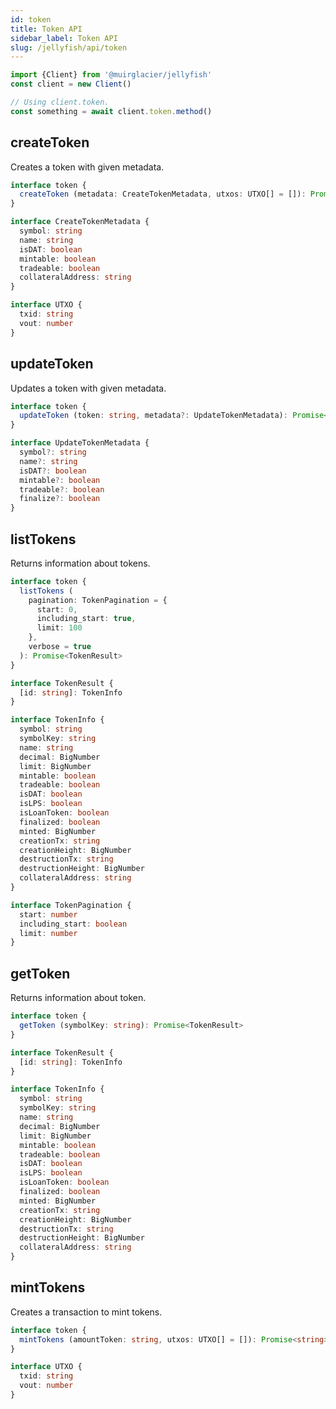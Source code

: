 ```yaml
---
id: token
title: Token API
sidebar_label: Token API
slug: /jellyfish/api/token
---
```


```js
import {Client} from '@muirglacier/jellyfish'
const client = new Client()

// Using client.token.
const something = await client.token.method()
```

## createToken

Creates a token with given metadata.

```ts title="client.token.createToken()"
interface token {
  createToken (metadata: CreateTokenMetadata, utxos: UTXO[] = []): Promise<string>
}

interface CreateTokenMetadata {
  symbol: string
  name: string
  isDAT: boolean
  mintable: boolean
  tradeable: boolean
  collateralAddress: string
}

interface UTXO {
  txid: string
  vout: number
}
```

## updateToken

Updates a token with given metadata.

```ts title="client.token.updateToken()"
interface token {
  updateToken (token: string, metadata?: UpdateTokenMetadata): Promise<string>
}

interface UpdateTokenMetadata {
  symbol?: string
  name?: string
  isDAT?: boolean
  mintable?: boolean
  tradeable?: boolean
  finalize?: boolean
}
```

## listTokens

Returns information about tokens.

```ts title="client.token.listTokens()"
interface token {
  listTokens (
    pagination: TokenPagination = {
      start: 0,
      including_start: true,
      limit: 100
    },
    verbose = true
  ): Promise<TokenResult>
}

interface TokenResult {
  [id: string]: TokenInfo
}

interface TokenInfo {
  symbol: string
  symbolKey: string
  name: string
  decimal: BigNumber
  limit: BigNumber
  mintable: boolean
  tradeable: boolean
  isDAT: boolean
  isLPS: boolean
  isLoanToken: boolean
  finalized: boolean
  minted: BigNumber
  creationTx: string
  creationHeight: BigNumber
  destructionTx: string
  destructionHeight: BigNumber
  collateralAddress: string
}

interface TokenPagination {
  start: number
  including_start: boolean
  limit: number
}
```

## getToken

Returns information about token.

```ts title="client.token.getToken()"
interface token {
  getToken (symbolKey: string): Promise<TokenResult>
}

interface TokenResult {
  [id: string]: TokenInfo
}

interface TokenInfo {
  symbol: string
  symbolKey: string
  name: string
  decimal: BigNumber
  limit: BigNumber
  mintable: boolean
  tradeable: boolean
  isDAT: boolean
  isLPS: boolean
  isLoanToken: boolean
  finalized: boolean
  minted: BigNumber
  creationTx: string
  creationHeight: BigNumber
  destructionTx: string
  destructionHeight: BigNumber
  collateralAddress: string
}
```

## mintTokens

Creates a transaction to mint tokens.

```ts title="client.token.mintTokens()"
interface token {
  mintTokens (amountToken: string, utxos: UTXO[] = []): Promise<string>
}

interface UTXO {
  txid: string
  vout: number
}
```
